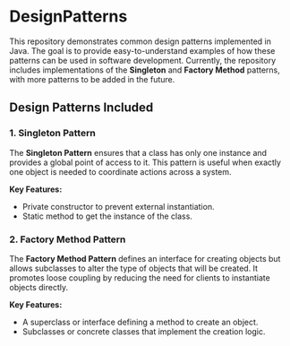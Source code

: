 # DesignPatterns

This repository demonstrates common design patterns implemented in Java. The goal is to provide easy-to-understand examples of how these patterns can be used in software development. Currently, the repository includes implementations of the **Singleton** and **Factory Method** patterns, with more patterns to be added in the future.

## Design Patterns Included

### 1. Singleton Pattern

The **Singleton Pattern** ensures that a class has only one instance and provides a global point of access to it. This pattern is useful when exactly one object is needed to coordinate actions across a system.

**Key Features:**
- Private constructor to prevent external instantiation.
- Static method to get the instance of the class.

### 2. Factory Method Pattern

The **Factory Method Pattern** defines an interface for creating objects but allows subclasses to alter the type of objects that will be created. It promotes loose coupling by reducing the need for clients to instantiate objects directly.

**Key Features:**
- A superclass or interface defining a method to create an object.
- Subclasses or concrete classes that implement the creation logic.
